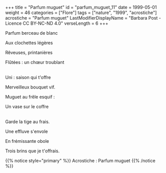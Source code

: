 +++
title = "Parfum muguet"
id = "parfum_muguet_11"
date = 1999-05-01
weight = 46
categories = ["Flore"]
tags = ["nature", "1999", "acrostiche"]
acrostiche = "Parfum muguet"
LastModifierDisplayName = "Barbara Post - Licence CC BY-NC-ND 4.0"
verseLength = 6
+++

Parfum berceau de blanc

Aux clochettes légères

Rêveuses, printanières

Flûtées : un chœur troublant

 \
Uni : saison qui t'offre

Merveilleux bouquet vif.

Muguet au frêle esquif :

Un vase sur le coffre

 \
Garde la tige au frais.

Une effluve s'envole

En frémissante obole

Trois brins que je t'offrais.

{{% notice style="primary" %}}
Acrostiche : Parfum muguet
{{% /notice %}}
